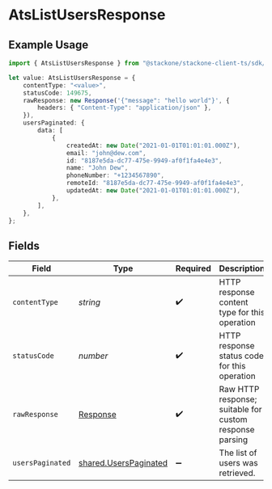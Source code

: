 # AtsListUsersResponse

## Example Usage

```typescript
import { AtsListUsersResponse } from "@stackone/stackone-client-ts/sdk/models/operations";

let value: AtsListUsersResponse = {
    contentType: "<value>",
    statusCode: 149675,
    rawResponse: new Response('{"message": "hello world"}', {
        headers: { "Content-Type": "application/json" },
    }),
    usersPaginated: {
        data: [
            {
                createdAt: new Date("2021-01-01T01:01:01.000Z"),
                email: "john@dew.com",
                id: "8187e5da-dc77-475e-9949-af0f1fa4e4e3",
                name: "John Dew",
                phoneNumber: "+1234567890",
                remoteId: "8187e5da-dc77-475e-9949-af0f1fa4e4e3",
                updatedAt: new Date("2021-01-01T01:01:01.000Z"),
            },
        ],
    },
};
```

## Fields

| Field                                                                 | Type                                                                  | Required                                                              | Description                                                           |
| --------------------------------------------------------------------- | --------------------------------------------------------------------- | --------------------------------------------------------------------- | --------------------------------------------------------------------- |
| `contentType`                                                         | *string*                                                              | :heavy_check_mark:                                                    | HTTP response content type for this operation                         |
| `statusCode`                                                          | *number*                                                              | :heavy_check_mark:                                                    | HTTP response status code for this operation                          |
| `rawResponse`                                                         | [Response](https://developer.mozilla.org/en-US/docs/Web/API/Response) | :heavy_check_mark:                                                    | Raw HTTP response; suitable for custom response parsing               |
| `usersPaginated`                                                      | [shared.UsersPaginated](../../../sdk/models/shared/userspaginated.md) | :heavy_minus_sign:                                                    | The list of users was retrieved.                                      |